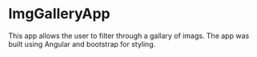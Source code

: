 # ImgGalleryApp

This app allows the user to filter through a gallary of imags. The app was built using Angular and bootstrap for styling. 
